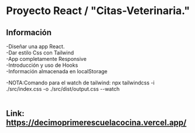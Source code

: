 # Proyecto React / "Citas-Veterinaria."


## Información

-Diseñar una app React. <br>
-Dar estilo Css con Tailwind<br>
-App completamente Responsive<br>
-Introducción y uso de Hooks<br>
-Información almacenada en localStorage<br>

<!-- -Creación de mixins para la reutilización de estilos en diferentes componentes.<br><br> -->


-NOTA:Comando para el watch de tailwind: npx tailwindcss -i ./src/index.css -o ./src/dist/output.css --watch
<br><br>



## Link:  https://decimoprimerescuelacocina.vercel.app/
